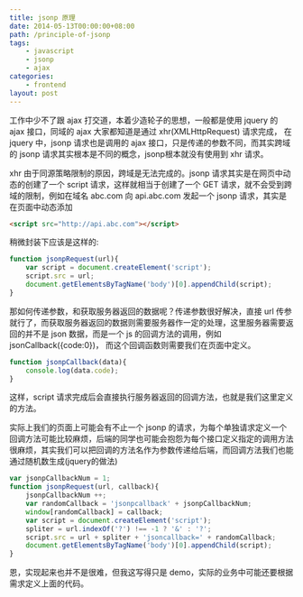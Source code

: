 ```yaml
---
title: jsonp 原理
date: 2014-05-13T00:00:00+08:00
path: /principle-of-jsonp
tags:
    - javascript
    - jsonp
    - ajax
categories:
    - frontend
layout: post
---
```


工作中少不了跟 ajax 打交道，本着少造轮子的思想，一般都是使用 jquery 的 ajax 接口，同域的 ajax 大家都知道是通过 xhr(XMLHttpRequest) 请求完成， 在jquery 中，jsonp 请求也是调用的 ajax 接口，只是传递的参数不同，而其实跨域的 jsonp 请求其实根本是不同的概念，jsonp根本就没有使用到 xhr 请求。<!--more-->

xhr 由于同源策略限制的原因，跨域是无法完成的。jsonp 请求其实是在网页中动态的创建了一个 script 请求，这样就相当于创建了一个 GET 请求，就不会受到跨域的限制，例如在域名 abc.com 向 api.abc.com 发起一个 jsonp 请求，其实是在页面中动态添加

```html
<script src="http://api.abc.com"></script>
```

稍微封装下应该是这样的:

```javascript
function jsonpRequest(url){
    var script = document.createElement('script');
    script.src = url;
    document.getElementsByTagName('body')[0].appendChild(script);
}
```

那如何传递参数，和获取服务器返回的数据呢？传递参数很好解决，直接 url 传参就行了，而获取服务器返回的数据则需要服务器作一定的处理，这里服务器需要返回的并不是 json 数据，而是一个 js 的回调方法的调用，例如 jsonCallback({code:0})， 而这个回调函数则需要我们在页面中定义。

```javascript
function jsonpCallback(data){
    console.log(data.code);
}
```

这样，script 请求完成后会直接执行服务器返回的回调方法，也就是我们这里定义的方法。

实际上我们的页面上可能会有不止一个 jsonp 的请求，为每个单独请求定义一个回调方法可能比较麻烦，后端的同学也可能会抱怨为每个接口定义指定的调用方法很麻烦，其实我们可以把回调的方法名作为参数传递给后端，而回调方法我们也能通过随机数生成(jquery的做法)

```javascript
var jsonpCallbackNum = 1;
function jsonpRequest(url, callback){
    jsonpCallbackNum ++;
    var randomCallback = 'jsonpcallback' + jsonpCallbackNum;
    window[randomCallback] = callback;
    var script = document.createElement('script');
    spliter = url.indexOf('?') !== -1 ? '&' : '?';
    script.src = url + spliter + 'jsoncallback=' + randomCallback;
    document.getElementsByTagName('body')[0].appendChild(script);
}
```

恩，实现起来也并不是很难，但我这写得只是 demo，实际的业务中可能还要根据需求定义上面的代码。

